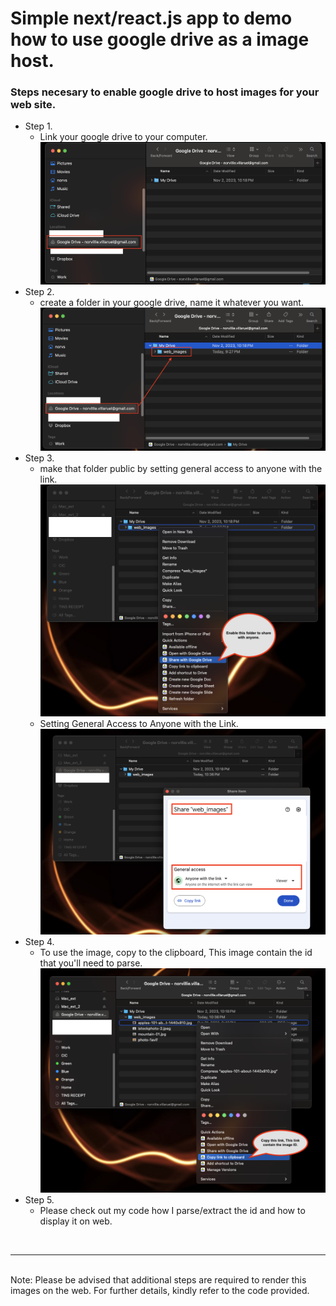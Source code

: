 # Simple next/react.js app to demo how to use google drive as a image host.

### Steps necesary to enable google drive to host images for your web site.

- Step 1.
  - Link your google drive to your computer.
    ![desktop link](README/google_desktop_link.png)
- Step 2.
  - create a folder in your google drive, name it whatever you want.
    ![create folder](README/create_folder.png)
- Step 3.
  - make that folder public by setting general access to anyone with the link.
    ![create folder](README/enable_share.png)
  - Setting General Access to Anyone with the Link.
    ![create folder](README/General_access.png)
- Step 4.
  - To use the image, copy to the clipboard, This image contain the id that you'll need to parse.
    ![create folder](README/image_link_id.png)
- Step 5.
  - Please check out my code how I parse/extract the id and how to display it on web.

<br>

---

<br>
Note: Please be advised that additional steps are required to render this images on the web. For further details, kindly refer to the code provided.
